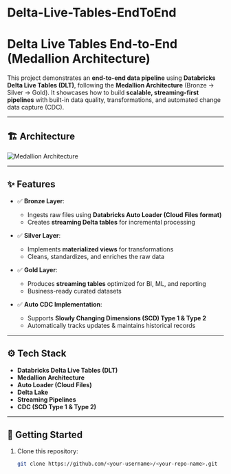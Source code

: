 # Delta-Live-Tables-EndToEnd
# Delta Live Tables End-to-End (Medallion Architecture)

This project demonstrates an **end-to-end data pipeline** using **Databricks Delta Live Tables (DLT)**, following the **Medallion Architecture** (Bronze → Silver → Gold). It showcases how to build **scalable, streaming-first pipelines** with built-in data quality, transformations, and automated change data capture (CDC).  

---

## 🏗️ Architecture

![Medallion Architecture](A_flowchart_diagram_illustrates_the_Medallion_Arch.png)

---

## ✨ Features

- ✅ **Bronze Layer**:  
  - Ingests raw files using **Databricks Auto Loader (Cloud Files format)**  
  - Creates **streaming Delta tables** for incremental processing  

- ✅ **Silver Layer**:  
  - Implements **materialized views** for transformations  
  - Cleans, standardizes, and enriches the raw data  

- ✅ **Gold Layer**:  
  - Produces **streaming tables** optimized for BI, ML, and reporting  
  - Business-ready curated datasets  

- ✅ **Auto CDC Implementation**:  
  - Supports **Slowly Changing Dimensions (SCD) Type 1 & Type 2**  
  - Automatically tracks updates & maintains historical records  

---

## ⚙️ Tech Stack

- **Databricks Delta Live Tables (DLT)**
- **Medallion Architecture**
- **Auto Loader (Cloud Files)**
- **Delta Lake**
- **Streaming Pipelines**
- **CDC (SCD Type 1 & Type 2)**

---

## 🚀 Getting Started

1. Clone this repository:
   ```bash
   git clone https://github.com/<your-username>/<your-repo-name>.git
